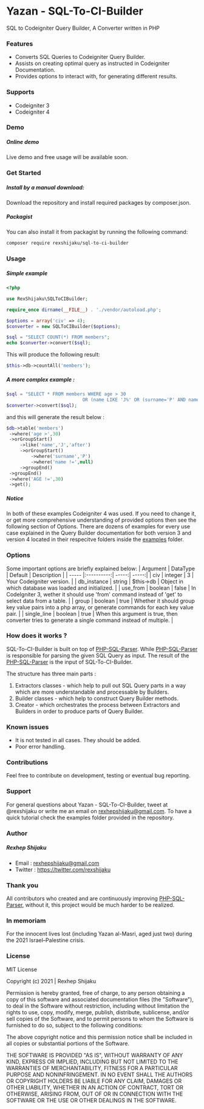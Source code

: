 # Yazan - SQL-To-CI-Builder
SQL to Codeigniter Query Builder, A Converter written in PHP

### Features
- Converts SQL Queries to Codeigniter Query Builder. 
- Assists on creating optimal query as instructed in Codeigniter Documentation.  
- Provides options to interact with, for generating different results. 

### Supports 
- Codeigniter 3 
- Codeigniter 4 

### Demo

##### Online demo
Live demo and free usage will be available soon.

### Get Started
##### Install by a manual download: 
Download the repository and install required packages by composer.json.

##### Packagist
You can also install it from packagist by running the following command:
```html
composer require rexshijaku/sql-to-ci-builder
```

### Usage
##### Simple example

```php
<?php

use RexShijaku\SQLToCIBuilder;

require_once dirname(__FILE__) . './vendor/autoload.php';

$options = array('civ' => 4);
$converter = new SQLToCIBuilder($options);

$sql = "SELECT COUNT(*) FROM members";
echo $converter->convert($sql);
```
This will produce the following result: 
```php
$this->db->countAll('members');
```
##### A more complex example :

```php
$sql = "SELECT * FROM members WHERE age > 30 
                            OR (name LIKE 'J%' OR (surname='P' AND name IS NOT NULL)) AND AGE !=30";
$converter->convert($sql);
```
and this will generate the result below :
```php
$db->table('members')
 ->where('age >',30)
 ->orGroupStart()
     ->like('name','J','after')
     ->orGroupStart()
         ->where('surname','P')
         ->where('name !=',null)
     ->groupEnd()
 ->groupEnd()
 ->where('AGE !=',30)
 ->get();
```
##### Notice 
In both of these examples Codeigniter 4 was used. If you need to change it, or get more comprehensive understanding of provided options then see the following section of Options.
There are dozens of examples for every use case explained in the Query Builder documentation for both version 3 and version 4 located in their respecitve folders inside the <a href="https://github.com/rexshijaku/sql-to-ci-builder/tree/main/examples">examples</a> folder.

### Options
Some important options are briefly explained below:
| Argument  | DataType    | Default  | Description |
| ----- |:----------:| -----:| -----:|
| civ  | integer | 3 |  Your Codeigniter version. |
| db_instance  |  string | $this->db | Object in which database was loaded and initialized. |
| use_from |   boolean  | false  | In CodeIgniter 3, wether it should use 'from' command instead of 'get' to select data from a table. |
| group |   boolean | true  | Whether it should group key value pairs into a php array, or generate commands for each key value pair. |
| single_line |  boolean  | true |  When this argument is true, then converter tries to generate a single command instead of multiple. |

### How does it works ?
SQL-To-CI-Builder is built on top of <a href="hhttps://github.com/greenlion/PHP-SQL-Parser">PHP-SQL-Parser</a>. While <a href="hhttps://github.com/greenlion/PHP-SQL-Parser">PHP-SQL-Parser</a> is responsible for parsing the given SQL Query as input. The result of the  <a href="hhttps://github.com/greenlion/PHP-SQL-Parser">PHP-SQL-Parser</a> is the input of SQL-To-CI-Builder.

The structure has three main parts : 
1) Extractors classes - which help to pull out SQL Query parts in a way which are more understandable and processable by Builders. 
2) Builder classes - which help to construct Query Builder methods.
3) Creator - which orchestrates the process between Extractors and Builders in order to produce parts of Query Builder.

### Known issues
- It is not tested in all cases. They should be added.
- Poor error handling.

### Contributions 
Feel free to contribute on development, testing or eventual bug reporting.

### Support
For general questions about Yazan - SQL-To-CI-Builder, tweet at @rexshijaku or write me an email on rexhepshijaku@gmail.com.
To have a quick tutorial check the examples folder provided in the repository.

### Author
##### Rexhep Shijaku
 - Email : rexhepshijaku@gmail.com
 - Twitter : https://twitter.com/rexshijaku
 
### Thank you
All contributors who created and are continuously improving <a href="hhttps://github.com/greenlion/PHP-SQL-Parser">PHP-SQL-Parser</a>, without it, this project would be much harder to be realized. 

### In memoriam
For the innocent lives lost (including Yazan al-Masri, aged just two) during the 2021 Israel–Palestine crisis.

### License
MIT License

Copyright (c) 2021 | Rexhep Shijaku

Permission is hereby granted, free of charge, to any person obtaining a copy of this software and associated documentation files (the "Software"), to deal in the Software without restriction, including without limitation the rights to use, copy, modify, merge, publish, distribute, sublicense, and/or sell copies of the Software, and to permit persons to whom the Software is furnished to do so, subject to the following conditions:

The above copyright notice and this permission notice shall be included in all copies or substantial portions of the Software.

THE SOFTWARE IS PROVIDED "AS IS", WITHOUT WARRANTY OF ANY KIND, EXPRESS OR IMPLIED, INCLUDING BUT NOT LIMITED TO THE WARRANTIES OF MERCHANTABILITY, FITNESS FOR A PARTICULAR PURPOSE AND NONINFRINGEMENT. IN NO EVENT SHALL THE AUTHORS OR COPYRIGHT HOLDERS BE LIABLE FOR ANY CLAIM, DAMAGES OR OTHER LIABILITY, WHETHER IN AN ACTION OF CONTRACT, TORT OR OTHERWISE, ARISING FROM, OUT OF OR IN CONNECTION WITH THE SOFTWARE OR THE USE OR OTHER DEALINGS IN THE SOFTWARE.
